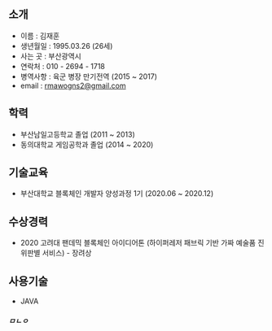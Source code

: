 ## 소개
* 이름 : 김재훈  
* 생년월일 : 1995.03.26 (26세)  
* 사는 곳 : 부산광역시  
* 연락처 : 010 - 2694 - 1718  
* 병역사항 : 육군 병장 만기전역 (2015 ~ 2017)  
* email : rmawogns2@gmail.com  

## 학력  
* 부산남일고등학교 졸업 (2011 ~ 2013)
* 동의대학교 게임공학과 졸업 (2014 ~ 2020)  

## 기술교육
* 부산대학교 블록체인 개발자 양성과정 1기 (2020.06 ~ 2020.12)  

## 수상경력
* 2020 고려대 팬데믹 블록체인 아이디어톤 (하이퍼레저 패브릭 기반 가짜 예술품 진위판별 서비스) - 장려상  

## 사용기술
* JAVA
##### ㅁㄴㅇ
